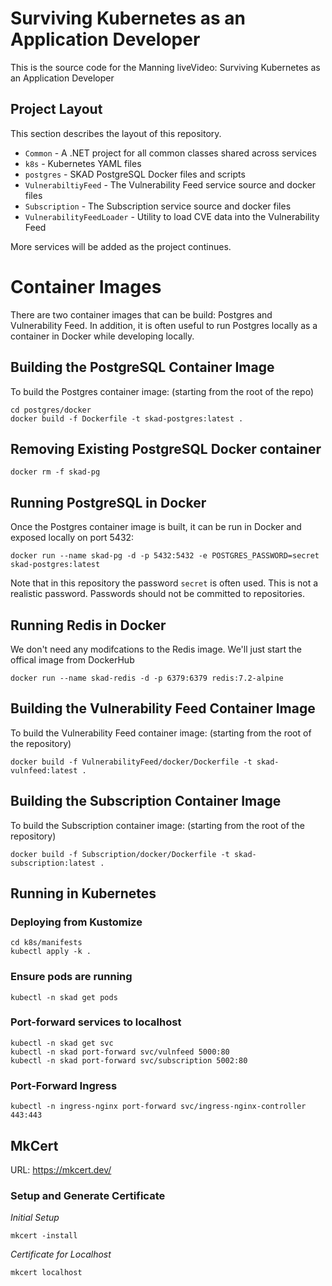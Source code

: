 # Surviving Kubernetes as an Application Developer

This is the source code for the Manning liveVideo: Surviving Kubernetes as an Application Developer

## Project Layout

This section describes the layout of this repository.

* `Common` - A .NET project for all common classes shared across services
* `k8s` - Kubernetes YAML files
* `postgres` - SKAD PostgreSQL Docker files and scripts
* `VulnerabiltiyFeed` - The Vulnerability Feed service source and docker files
* `Subscription` - The Subscription service source and docker files
* `VulnerabilityFeedLoader` - Utility to load CVE data into the Vulnerability Feed

More services will be added as the project continues.

# Container Images

There are two container images that can be build: Postgres and Vulnerability Feed. In addition, it is often useful to run Postgres locally as a container in Docker while developing locally.

## Building the PostgreSQL Container Image

To build the Postgres container image: (starting from the root of the repo)

```
cd postgres/docker
docker build -f Dockerfile -t skad-postgres:latest .
```

## Removing Existing PostgreSQL Docker container

```
docker rm -f skad-pg
```

## Running PostgreSQL in Docker

Once the Postgres container image is built, it can be run in Docker and exposed locally on port 5432:

```
docker run --name skad-pg -d -p 5432:5432 -e POSTGRES_PASSWORD=secret skad-postgres:latest
```

Note that in this repository the password `secret` is often used. This is not a realistic password. Passwords should not be committed to repositories.

## Running Redis in Docker

We don't need any modifcations to the Redis image. We'll just start the offical image from DockerHub

```
docker run --name skad-redis -d -p 6379:6379 redis:7.2-alpine
```

## Building the Vulnerability Feed Container Image

To build the Vulnerability Feed container image: (starting from the root of the repository)

```
docker build -f VulnerabilityFeed/docker/Dockerfile -t skad-vulnfeed:latest .
```

## Building the Subscription Container Image

To build the Subscription container image: (starting from the root of the repository)

```
docker build -f Subscription/docker/Dockerfile -t skad-subscription:latest .
```

## Running in Kubernetes

### Deploying from Kustomize

```
cd k8s/manifests
kubectl apply -k .
```

### Ensure pods are running

```
kubectl -n skad get pods
```

### Port-forward services to localhost

```
kubectl -n skad get svc
kubectl -n skad port-forward svc/vulnfeed 5000:80
kubectl -n skad port-forward svc/subscription 5002:80
```

### Port-Forward Ingress

```
kubectl -n ingress-nginx port-forward svc/ingress-nginx-controller 443:443 
```

## MkCert

URL: https://mkcert.dev/

### Setup and Generate Certificate

*Initial Setup*

```
mkcert -install
```

*Certificate for Localhost*

```
mkcert localhost
```
